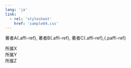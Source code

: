 ```yaml
---
lang: 'ja'
link:
  - rel: 'stylesheet'
    href: 'sample04.css'
---
```


著者A[](#affix){.affi-ref}, 著者B[](#affiy){.affi-ref}, 著者C[](#affix){.affi-ref},[](#paffiz){.paffi-ref}

<div id="affix" class="affi">所属X</div>
<div id="affiy" class="affi">所属Y</div>
<div id="paffiz" class="paffi"><span class="paffi-pre"></span>所属Z</div>
